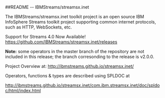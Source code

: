 ##README --  IBMStreams/streamsx.inet

The IBMStreams/streamsx.inet toolkit project is an open source IBM InfoSphere Streams toolkit project supporting common internet protocols, such as HTTP, WebSockets, etc.

Support for Streams 4.0 Now Available!
https://github.com/IBMStreams/streamsx.inet/releases

**Note:** some operators in the master branch of the repository are not included in this release; the branch corresonding to the release is v2.0.0.

Project Overview at: http://ibmstreams.github.io/streamsx.inet/

Operators, functions & types are described using SPLDOC at

http://ibmstreams.github.io/streamsx.inet/com.ibm.streamsx.inet/doc/spldoc/html/index.html



 
